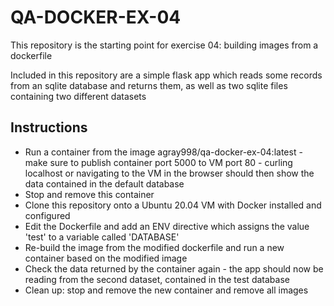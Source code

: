 # QA-DOCKER-EX-04

This repository is the starting point for exercise 04: building images from a dockerfile  

Included in this repository are a simple flask app which reads some records from an sqlite database and returns them, as well as two sqlite files containing two different datasets  

## Instructions
* Run a container from the image agray998/qa-docker-ex-04:latest - make sure to publish container port 5000 to VM port 80 - curling localhost or navigating to the VM in the browser should then show the data contained in the default database
* Stop and remove this container
* Clone this repository onto a Ubuntu 20.04 VM with Docker installed and configured
* Edit the Dockerfile and add an ENV directive which assigns the value 'test' to a variable called 'DATABASE'
* Re-build the image from the modified dockerfile and run a new container based on the modified image
* Check the data returned by the container again - the app should now be reading from the second dataset, contained in the test database
* Clean up: stop and remove the new container and remove all images
